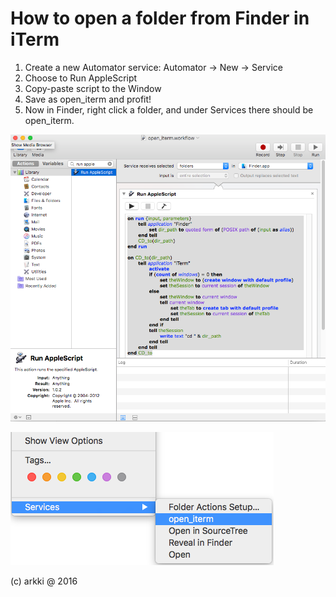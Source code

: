 # How to open a folder from Finder in iTerm

1. Create a new Automator service: Automator -> New -> Service
2. Choose to Run AppleScript
3. Copy-paste script to the Window
4. Save as open_iterm and profit!
5. Now in Finder, right click a folder, and under Services there should be open_iterm.

!["Automator Window"](automator_window.png "Automator Window")

!["open_iterm"](open_iterm.png "open_iterm")

(c) arkki @ 2016
